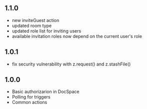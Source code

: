 ## 1.1.0
- new inviteGuest action
- updated room type
- updated role list for inviting users
- available invitation roles now depend on the current user's role

## 1.0.1
- fix security vulnerability with z.request() and z.stashFile()

## 1.0.0
- Basic authorizarion in DocSpace
- Polling for triggers 
- Common actions
